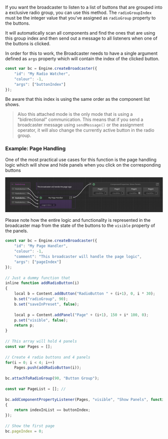 If you want the broadcaster to listen to a list of buttons that are grouped into a exclusive radio group, you can use this method. The `radioGroupIndex` must be the integer value that you've assigned as `radioGroup` property to the buttons.

It will automatically scan all components and find the ones that are using this group index and then send out a message to all listeners when one of the buttons is clicked.

In order for this to work, the Broadcaster needs to have a single argument defined as `args` property which will contain the index of the clicked button. 

```javascript
const var bc = Engine.createBroadcaster({
	"id": "My Radio Watcher",
	"colour": -1,
	"args": ["buttonIndex"]
});
```

Be aware that this index is using the same order as the component list shows.

> Also this attached mode is the only mode that is using a "bidirectional" communication. This means that if you send a broadcaster message using `sendMessage()` or the assignment operator, it will also change the currently active button in the radio group.

### Example: Page Handling

One of the most practical use cases for this function is the page handling logic which will show and hide panels when you click on the corresponding buttons

![](/images/custom/broadcaster/attachtoradiogroup.png)

Please note how the entire logic and functionality is represented in the broadcaster map from the state of the buttons to the `visible` property of the panels.

```javascript
const var bc = Engine.createBroadcaster({
	"id": "My Page Handler",
	"colour": -1,
	"comment": "This broadcaster will handle the page logic",
	"args": ["pageIndex"]
});

// Just a dummy function that 
inline function addRadioButton(i)
{
	local b = Content.addButton("RadioButton " + (i+1), 0, i * 30);
	b.set("radioGroup", 90);
	b.set("saveInPreset", false);
	
	local p = Content.addPanel("Page" + (i+1), 150 + i* 100, 0);
	p.set("visible", false);
	return p;
}

// This array will hold 4 panels
const var Pages = [];

// Create 4 radio buttons and 4 panels
for(i = 0; i < 4; i++)
	Pages.push(addRadioButton(i));

bc.attachToRadioGroup(90, "Button Group");

const var PageList = []; //

bc.addComponentPropertyListener(Pages, "visible", "Show Panels", function(indexInList, buttonIndex)
{
	return indexInList == buttonIndex;
});

// Show the first page
bc.pageIndex = 0;
```